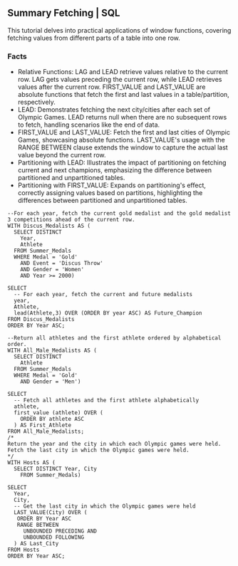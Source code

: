 
## Summary Fetching | SQL
This tutorial delves into practical applications of window functions, covering fetching values from different parts of a table into one row.

### Facts
- Relative Functions: LAG and LEAD retrieve values relative to the current row. LAG gets values preceding the current row, while LEAD retrieves values after the current row. FIRST_VALUE and LAST_VALUE are absolute functions that fetch the first and last values in a table/partition, respectively.
- LEAD: Demonstrates fetching the next city/cities after each set of Olympic Games. LEAD returns null when there are no subsequent rows to fetch, handling scenarios like the end of data.
- FIRST_VALUE and LAST_VALUE: Fetch the first and last cities of Olympic Games, showcasing absolute functions. LAST_VALUE's usage with the RANGE BETWEEN clause extends the window to capture the actual last value beyond the current row.
-  Partitioning with LEAD: Illustrates the impact of partitioning on fetching current and next champions, emphasizing the difference between partitioned and unpartitioned tables.
-  Partitioning with FIRST_VALUE: Expands on partitioning's effect, correctly assigning values based on partitions, highlighting the differences between partitioned and unpartitioned tables.


```
--For each year, fetch the current gold medalist and the gold medalist 3 competitions ahead of the current row.
WITH Discus_Medalists AS (
  SELECT DISTINCT
    Year,
    Athlete
  FROM Summer_Medals
  WHERE Medal = 'Gold'
    AND Event = 'Discus Throw'
    AND Gender = 'Women'
    AND Year >= 2000)

SELECT
  -- For each year, fetch the current and future medalists
  year,
  Athlete,
  lead(Athlete,3) OVER (ORDER BY year ASC) AS Future_Champion
FROM Discus_Medalists
ORDER BY Year ASC;

--Return all athletes and the first athlete ordered by alphabetical order.
WITH All_Male_Medalists AS (
  SELECT DISTINCT
    Athlete
  FROM Summer_Medals
  WHERE Medal = 'Gold'
    AND Gender = 'Men')

SELECT
  -- Fetch all athletes and the first athlete alphabetically
  athlete,
  first_value (athlete) OVER (
    ORDER BY athlete ASC
  ) AS First_Athlete
FROM All_Male_Medalists;
/*
Return the year and the city in which each Olympic games were held.
Fetch the last city in which the Olympic games were held.
*/
WITH Hosts AS (
  SELECT DISTINCT Year, City
    FROM Summer_Medals)

SELECT
  Year,
  City,
  -- Get the last city in which the Olympic games were held
  LAST_VALUE(City) OVER (
   ORDER BY Year ASC
   RANGE BETWEEN
     UNBOUNDED PRECEDING AND
     UNBOUNDED FOLLOWING
  ) AS Last_City
FROM Hosts
ORDER BY Year ASC;

```
